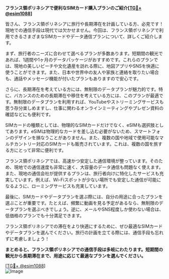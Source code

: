 **フランス領ポリネシアで便利なSIMカード購入プランのご紹介[[TG💪+ @esim1088](https://t.me/s/esim1088)]**

皆さん、フランス領ポリネシアに旅行や長期滞在を計画している方、必見です！現地での通信手段は現代では欠かせません。今回は、フランス領ポリネシアで利用できるさまざまなSIMカードやデータ通信プランについて、詳しくご紹介します。

まず、旅行者のニーズに合わせて選べるプランが多数あります。短期間の観光であれば、1週間や1ヶ月のデータパッケージがおすすめです。これらのプランでは、現地の美しいビーチや文化遺産を訪れる際に、地図アプリやSNSを快適に使うことができます。また、日本や世界中の友人や家族と連絡を取りたい場合も、通話やメッセージ機能が付いたプランもありますので安心です。

さらに、長期滞在を考えている方には、無制限のデータプランが魅力的です。特に、バカンスのための長期滞在や移住を考えている方には、このプランが最適です。無制限のデータプランを利用すれば、YouTubeやストリーミングサービスも思う存分楽しめますし、仕事に関わるオンラインミーティングやプレゼン資料の確認などにも便利です。

SIMカードの種類としては、物理的なSIMカードだけでなく、eSIMも選択肢としてあります。eSIMは物理的なカードを差し込む必要がないため、スマートフォンのデザインを損なうことがありません。また、複数の国や地域で使用可能なマルチカントリー対応のSIMカードも販売されています。これは、複数の国を旅する方にとって非常に便利です。

フランス領ポリネシアでは、高速かつ安定した通信環境が整っています。そのため、現地での通信速度も非常に速く、大容量のデータ通信も問題なく使えます。また、現地の通信会社が提供するプランは、旅行者向けに特化したサービスも充実しています。例えば、Wi-Fiスポットが少ない場所でも安定した通信が可能になるように、ローミングサービスも充実しています。

最後に、SIMカードやデータプランを選ぶ際には、自分の用途に合ったプランを選ぶことが重要です。たとえば、頻繁に動画を見る予定があるなら、無制限のデータプランを選ぶべきでしょう。逆に、メールやSNS程度しか使わない場合は、低価格のプランでも十分満足できます。

フランス領ポリネシアでの滞在をより快適にするために、ぜひ最適なSIMカードやデータプランを選んでください。旅行の計画を立てる際には、通信手段も忘れずに考慮しましょう！

**まとめると、フランス領ポリネシアでの通信手段は多岐にわたります。短期間の観光から長期滞在まで、用途に応じて最適なプランを選んでください。**

[[TG💪+ @esim1088](https://t.me/s/esim1088)]  
![Image](https://i.postimg.cc/Y0z9fWf4/image.png)